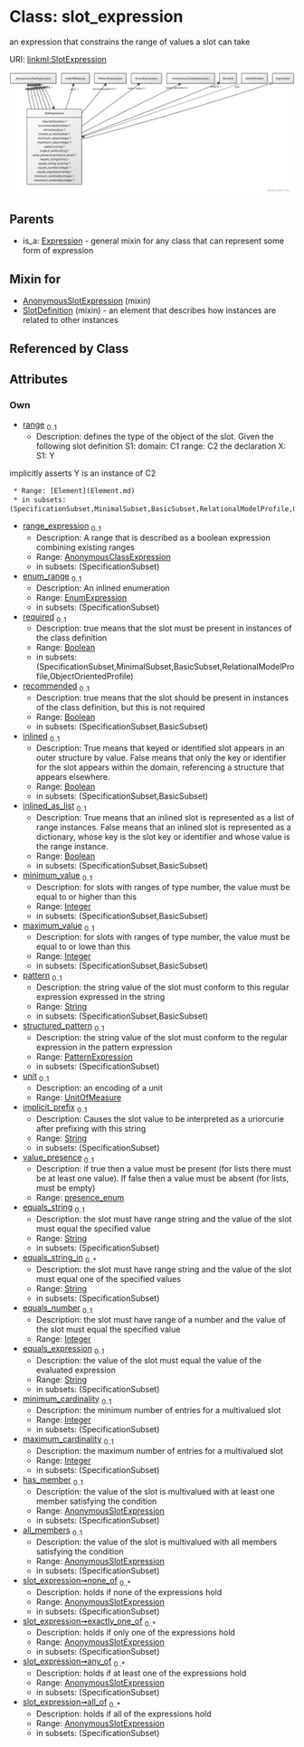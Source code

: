 
# Class: slot_expression


an expression that constrains the range of values a slot can take

URI: [linkml:SlotExpression](https://w3id.org/linkml/SlotExpression)


[![img](images/SlotExpression.svg)](images/SlotExpression.svg)

## Parents

 *  is_a: [Expression](Expression.md) - general mixin for any class that can represent some form of expression

## Mixin for

 * [AnonymousSlotExpression](AnonymousSlotExpression.md) (mixin) 
 * [SlotDefinition](SlotDefinition.md) (mixin)  - an element that describes how instances are related to other instances

## Referenced by Class


## Attributes


### Own

 * [range](range.md)  <sub>0..1</sub>
     * Description: defines the type of the object of the slot.  Given the following slot definition
  S1:
    domain: C1
    range:  C2
the declaration
  X:
    S1: Y

implicitly asserts Y is an instance of C2

     * Range: [Element](Element.md)
     * in subsets: (SpecificationSubset,MinimalSubset,BasicSubset,RelationalModelProfile,ObjectOrientedProfile)
 * [range_expression](range_expression.md)  <sub>0..1</sub>
     * Description: A range that is described as a boolean expression combining existing ranges
     * Range: [AnonymousClassExpression](AnonymousClassExpression.md)
     * in subsets: (SpecificationSubset)
 * [enum_range](enum_range.md)  <sub>0..1</sub>
     * Description: An inlined enumeration
     * Range: [EnumExpression](EnumExpression.md)
     * in subsets: (SpecificationSubset)
 * [required](required.md)  <sub>0..1</sub>
     * Description: true means that the slot must be present in instances of the class definition
     * Range: [Boolean](types/Boolean.md)
     * in subsets: (SpecificationSubset,MinimalSubset,BasicSubset,RelationalModelProfile,ObjectOrientedProfile)
 * [recommended](recommended.md)  <sub>0..1</sub>
     * Description: true means that the slot should be present in instances of the class definition, but this is not required
     * Range: [Boolean](types/Boolean.md)
     * in subsets: (SpecificationSubset,BasicSubset)
 * [inlined](inlined.md)  <sub>0..1</sub>
     * Description: True means that keyed or identified slot appears in an outer structure by value.  False means that only the key or identifier for the slot appears within the domain, referencing a structure that appears elsewhere.
     * Range: [Boolean](types/Boolean.md)
     * in subsets: (SpecificationSubset,BasicSubset)
 * [inlined_as_list](inlined_as_list.md)  <sub>0..1</sub>
     * Description: True means that an inlined slot is represented as a list of range instances.  False means that an inlined slot is represented as a dictionary, whose key is the slot key or identifier and whose value is the range instance.
     * Range: [Boolean](types/Boolean.md)
     * in subsets: (SpecificationSubset,BasicSubset)
 * [minimum_value](minimum_value.md)  <sub>0..1</sub>
     * Description: for slots with ranges of type number, the value must be equal to or higher than this
     * Range: [Integer](types/Integer.md)
     * in subsets: (SpecificationSubset,BasicSubset)
 * [maximum_value](maximum_value.md)  <sub>0..1</sub>
     * Description: for slots with ranges of type number, the value must be equal to or lowe than this
     * Range: [Integer](types/Integer.md)
     * in subsets: (SpecificationSubset,BasicSubset)
 * [pattern](pattern.md)  <sub>0..1</sub>
     * Description: the string value of the slot must conform to this regular expression expressed in the string
     * Range: [String](types/String.md)
     * in subsets: (SpecificationSubset,BasicSubset)
 * [structured_pattern](structured_pattern.md)  <sub>0..1</sub>
     * Description: the string value of the slot must conform to the regular expression in the pattern expression
     * Range: [PatternExpression](PatternExpression.md)
     * in subsets: (SpecificationSubset)
 * [unit](unit.md)  <sub>0..1</sub>
     * Description: an encoding of a unit
     * Range: [UnitOfMeasure](UnitOfMeasure.md)
 * [implicit_prefix](implicit_prefix.md)  <sub>0..1</sub>
     * Description: Causes the slot value to be interpreted as a uriorcurie after prefixing with this string
     * Range: [String](types/String.md)
     * in subsets: (SpecificationSubset)
 * [value_presence](value_presence.md)  <sub>0..1</sub>
     * Description: if true then a value must be present (for lists there must be at least one value). If false then a value must be absent (for lists, must be empty)
     * Range: [presence_enum](presence_enum.md)
 * [equals_string](equals_string.md)  <sub>0..1</sub>
     * Description: the slot must have range string and the value of the slot must equal the specified value
     * Range: [String](types/String.md)
     * in subsets: (SpecificationSubset)
 * [equals_string_in](equals_string_in.md)  <sub>0..\*</sub>
     * Description: the slot must have range string and the value of the slot must equal one of the specified values
     * Range: [String](types/String.md)
     * in subsets: (SpecificationSubset)
 * [equals_number](equals_number.md)  <sub>0..1</sub>
     * Description: the slot must have range of a number and the value of the slot must equal the specified value
     * Range: [Integer](types/Integer.md)
 * [equals_expression](equals_expression.md)  <sub>0..1</sub>
     * Description: the value of the slot must equal the value of the evaluated expression
     * Range: [String](types/String.md)
     * in subsets: (SpecificationSubset)
 * [minimum_cardinality](minimum_cardinality.md)  <sub>0..1</sub>
     * Description: the minimum number of entries for a multivalued slot
     * Range: [Integer](types/Integer.md)
     * in subsets: (SpecificationSubset)
 * [maximum_cardinality](maximum_cardinality.md)  <sub>0..1</sub>
     * Description: the maximum number of entries for a multivalued slot
     * Range: [Integer](types/Integer.md)
     * in subsets: (SpecificationSubset)
 * [has_member](has_member.md)  <sub>0..1</sub>
     * Description: the value of the slot is multivalued with at least one member satisfying the condition
     * Range: [AnonymousSlotExpression](AnonymousSlotExpression.md)
     * in subsets: (SpecificationSubset)
 * [all_members](all_members.md)  <sub>0..1</sub>
     * Description: the value of the slot is multivalued with all members satisfying the condition
     * Range: [AnonymousSlotExpression](AnonymousSlotExpression.md)
     * in subsets: (SpecificationSubset)
 * [slot_expression➞none_of](slot_expression_none_of.md)  <sub>0..\*</sub>
     * Description: holds if none of the expressions hold
     * Range: [AnonymousSlotExpression](AnonymousSlotExpression.md)
     * in subsets: (SpecificationSubset)
 * [slot_expression➞exactly_one_of](slot_expression_exactly_one_of.md)  <sub>0..\*</sub>
     * Description: holds if only one of the expressions hold
     * Range: [AnonymousSlotExpression](AnonymousSlotExpression.md)
     * in subsets: (SpecificationSubset)
 * [slot_expression➞any_of](slot_expression_any_of.md)  <sub>0..\*</sub>
     * Description: holds if at least one of the expressions hold
     * Range: [AnonymousSlotExpression](AnonymousSlotExpression.md)
     * in subsets: (SpecificationSubset)
 * [slot_expression➞all_of](slot_expression_all_of.md)  <sub>0..\*</sub>
     * Description: holds if all of the expressions hold
     * Range: [AnonymousSlotExpression](AnonymousSlotExpression.md)
     * in subsets: (SpecificationSubset)
